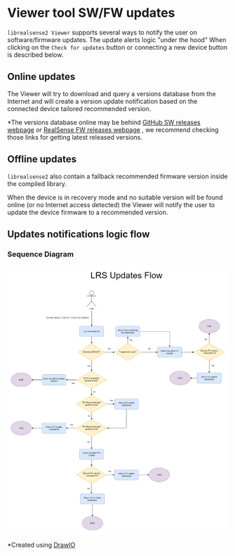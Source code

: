 # Viewer tool SW/FW updates

`librealsense2 Viewer` supports several ways to notify the user on software/firmware updates.
The update alerts logic "under the hood" When clicking on the `Check for updates`  button or connecting a new device button is described below.

## Online updates

The Viewer will try to download and query a versions database from the Internet and will create a version update notification based on the connected device tailored recommended version.

*The versions database online may be behind [GitHub SW releases webpage](https://github.com/IntelRealSense/librealsense/releases) or [RealSense FW releases webpage](https://dev.intelrealsense.com/docs/firmware-updates) ,
we recommend checking those links for getting latest released versions.

## Offline updates

`librealsense2` also contain a fallback recommended firmware version inside the compiled library.

When the device is in recovery mode and no suitable version will be found online (or no Internet access detected) the Viewer will notify the user to update the device firmware to a recommended version.

## Updates notifications logic flow

### Sequence Diagram
![LRS Updates Flow](./img/updates/updates.png)

*Created using  [DrawIO](https://app.diagrams.net/)





